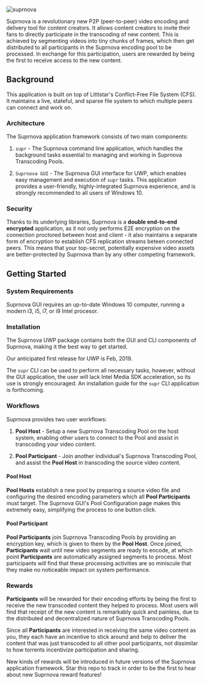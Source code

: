 ![suprnova](http://lims.littlstar.com/streamData/splash.png "Suprnova Logo")

Suprnova is a revolutionary new P2P (peer-to-peer) video encoding and delivery tool for content creators. It allows content creators to invite their fans to directly participate in the transcoding of new content. This is achieved by segmenting videos into tiny chunks of frames, which then get distributed to all participants in the Suprnova encoding pool to be processed. In exchange for this participation, users are rewarded by being the first to receive access to the new content.

## Background

This application is built on top of Littlstar's Conflict-Free File System (CFS). It maintains a live, stateful, and sparse file system to which multiple peers can connect and work on.

### Architecture

The Suprnova application framework consists of two main components:

1) `supr` - The Suprnova command line application, which handles the background tasks essential to managing and working in Suprnova Transcoding Pools.

2) `Suprnova GUI` - The Suprnova GUI interface for UWP, which enables easy management and execution of `supr` tasks. This application provides a user-friendly, highly-integrated Suprnova experience, and is strongly recommended to all users of Windows 10.

### Security

Thanks to its underlying libraries, Suprnova is a **double end-to-end encrypted** application, as it not only performs E2E encryption on the connection proctored between host and client - it also maintains a separate form of encryption to establish CFS replication streams beteen connected peers. This means that your top-secret, potentially expensive video assets are better-protected by Suprnova than by any other competing framework.

## Getting Started

### System Requirements

Suprnova GUI requires an up-to-date Windows 10 computer, running a modern i3, i5, i7, or i9 Intel procesor.

### Installation

The Suprnova UWP package contains both the GUI and CLI components of Suprnova, making it the best way to get started.

Our anticipated first release for UWP is Feb, 2019.

The `supr` CLI can be used to perform all necessary tasks, however, without the GUI application, the user will lack Intel Media SDK acceleration, so its use is strongly encouraged. An installation guide for the `supr` CLI application is forthcoming.

### Workflows

Suprnova provides two user workflows:

1) **Pool Host** - Setup a new Suprnova Transcoding Pool on the host system, enabling other users to connect to the Pool and assist in transcoding your video content.

2) **Pool Participant** - Join another individual's Suprnova Transcoding Pool, and assist the **Pool Host** in transcoding the source video content.

#### Pool Host

**Pool Hosts** establish a new pool by preparing a source video file and configuring the desired encoding parameters which all **Pool Participants** must target. The Suprnova GUI's Pool Configuration page makes this extremely easy, simplifying the process to one button click.

#### Pool Participant

**Pool Participants** join Suprnova Transcoding Pools by providing an encryption key, which is given to them by the **Pool Host**. Once joined, **Participants** wait until new video segments are ready to encode, at which point **Participants** are automatically assigned segments to process. Most participants will find that these processing activities are so miniscule that they make no noticeable impact on system performance.

### Rewards

**Participants** will be rewarded for their encoding efforts by being the first to receive the new transcoded content they helped to process. Most users will find that receipt of the new content is remarkably quick and painless, due to the distributed and decentralized nature of Suprnova Transcoding Pools.

Since all **Participants** are interested in receiving the same video content as you, they each have an incentive to stick around and help to deliver the content that was just transcoded to all other pool participants, not dissimilar to how torrents incentivize participation and sharing.

New kinds of rewards will be introduced in future versions of the Suprnova application framework. Star this repo to track in order to be the first to hear about new Suprnova reward features!
